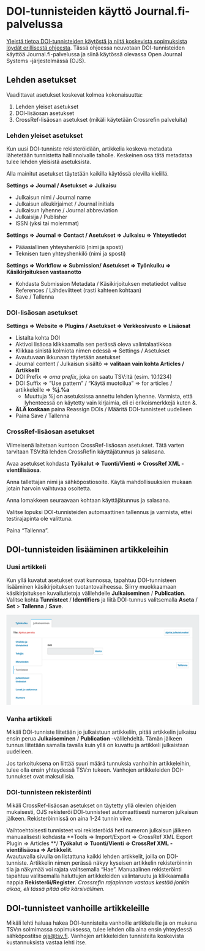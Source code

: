 # DOI-tunnisteiden käyttö Journal.fi-palvelussa

[Yleistä tietoa DOI-tunnisteiden käytöstä ja niitä koskevista sopimuksista löydät erillisestä ohjeesta](yleiset/doi.md). Tässä ohjeessa neuvotaan DOI-tunnisteiden käyttöä Journal.fi-palvelussa ja siinä käytössä olevassa Open Journal Systems -järjestelmässä (OJS).

## Lehden asetukset

Vaadittavat asetukset koskevat kolmea kokonaisuutta:

1. Lehden yleiset asetukset
2. DOI-lisäosan asetukset
3. CrossRef-lisäosan asetukset (mikäli käytetään Crossrefin palveluita)

### Lehden yleiset asetukset

Kun uusi DOI-tunniste rekisteröidään, artikkelia koskeva metadata lähetetään tunnistetta hallinnoivalle taholle. Keskeinen osa tätä metadataa tulee lehden yleisistä asetuksista.

Alla mainitut asetukset täytetään kaikilla käytössä olevilla kielillä.

**Settings => Journal / Asetukset => Julkaisu**

* Julkaisun nimi / Journal name
* Julkaisun alkukirjaimet / Journal initials
* Julkaisun lyhenne / Journal abbreviation
* Julkaisija / Publisher
* ISSN (yksi tai molemmat)

**Settings => Journal => Contact / Asetukset => Julkaisu => Yhteystiedot**

* Pääasiallinen yhteyshenkilö (nimi ja sposti)
* Teknisen tuen yhteyshenkilö (nimi ja sposti)

**Settings => Workflow => Submission/ Asetukset => Työnkulku => Käsikirjoituksen vastaanotto**

* Kohdasta Submission Metadata / Käsikirjoituksen metatiedot valitse References / Lähdeviitteet (rasti kahteen kohtaan)
* Save / Tallenna

### DOI-lisäosan asetukset

**Settings => Website => Plugins / Asetukset => Verkkosivusto => Lisäosat**

* Listalta kohta DOI
* Aktivoi lisäosa klikkaamalla sen perässä oleva valintalaatikkoa
* Klikkaa sinistä kolmiota nimen edessä => Settings / Asetukset
* Avautuvaan ikkunaan täytetään asetukset
* Journal content / Julkaisun sisältö => **valitaan vain kohta Articles / Artikkelit**
* DOI Prefix => _oma prefix_, joka on saatu TSV:ltä (esim. 10.1234)
* DOI Suffix => ”Use pattern” / “Käytä muotoilua” => for articles / artikkeleille => **%j.%a**
    * Muuttuja %j on asetuksissa annettu lehden lyhenne. Varmista, että lyhenteessä on käytetty vain kirjaimia, eli ei erikoismerkkejä kuten &. 
* **ÄLÄ koskaan** paina Reassign DOIs / Määritä DOI-tunnisteet uudelleen
* Paina Save / Tallenna


### CrossRef-lisäosan asetukset

Viimeisenä laitetaan kuntoon CrossRef-lisäosan asetukset. Tätä varten tarvitaan TSV:ltä lehden CrossRefin käyttäjätunnus ja salasana.

Avaa asetukset kohdasta **Työkalut => Tuonti/Vienti => CrossRef XML -vientilisäosa**.

Anna tallettajan nimi ja sähköpostiosoite. Käytä mahdollisuuksien mukaan jotain harvoin vaihtuvaa osoitetta.

Anna lomakkeen seuraavaan kohtaan käyttäjätunnus ja salasana.

Valitse lopuksi DOI-tunnisteiden automaattinen tallennus ja varmista, ettei testirajapinta ole valittuna. 

Paina “Tallenna”.


## DOI-tunnisteiden lisääminen artikkeleihin

### Uusi artikkeli

Kun yllä kuvatut asetukset ovat kunnossa, tapahtuu DOI-tunnisteen lisääminen käsikirjoituksen tuotantovaiheessa. Siirry muokkaamaan käsikirjoituksen kuvailutietoja välilehdelle **Julkaiseminen** / **Publication**. Valitse kohta **Tunnisteet** / **Identifiers** ja liitä DOI-tunnus valitsemalla **Aseta** / **Set** > **Tallenna** / **Save**.

![DOI-tunnisteiden lisääminen artikkeleihin](../_media/journalfi-doi-1.png "DOI-tunnisteiden lisääminen artikkeleihin")

### Vanha artikkeli

Mikäli DOI-tunniste liitetään jo julkaistuun artikkeliin, pitää artikkelin julkaisu ensin perua **Julkaiseminen** / **Publication** -välilehdeltä. Tämän jälkeen tunnus liitetään samalla tavalla kuin yllä on kuvattu ja artikkeli julkaistaan uudelleen.

Jos tarkoituksena on liittää suuri määrä tunnuksia vanhoihin artikkeleihin, tulee olla ensin yhteydessä TSV:n tukeen. Vanhojen artikkeleiden DOI-tunnukset ovat maksullisia.

### DOI-tunnisteen rekisteröinti

Mikäli CrossRef-lisäosan asetukset on täytetty yllä olevien ohjeiden mukaisesti, OJS rekisteröi DOI-tunnisteet automaattisesti numeron julkaisun jälkeen. Rekisteröinnissä on aina 1-24 tunnin viive.

Vaihtoehtoisesti tunnisteet voi rekisteröidä heti numeron julkaisun jälkeen manuaalisesti kohdasta **Tools => Import/Export => CrossRef XML Export Plugin => Articles **/ **Työkalut => Tuonti/Vienti => CrossRef XML -vientilisäosa => Artikkelit**. \
Avautuvalla sivulla on listattuna kaikki lehden artikkelit, joilla on DOI-tunniste. Artikkelin nimen perässä näkyy kyseisen artikkelin rekisteröinnin tila ja näkymää voi rajata valitsemalla “Hae”. Manuaalinen rekisteröinti tapahtuu valitsemalla haluttujen artikkeleiden valintaruutu ja klikkaamalla nappia **Rekisteröi/Register**. _Crossrefin rajapinnan vastaus kestää jonkin aikaa, eli tässä pitää olla kärsivällinen._


## DOI-tunnisteet vanhoille artikkeleille

Mikäli lehti haluaa hakea DOI-tunnisteita vanhoille artikkeleille ja on mukana TSV:n solmimassa sopimuksessa, tulee lehden olla aina ensin yhteydessä sähköpostitse [ojs@tsv.fi](mailto:ojs@tsv.fi). Vanhojen artikkeleiden tunnisteita koskevista kustannuksista vastaa lehti itse.
